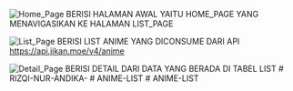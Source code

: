 ![Home_Page](https://github.com/user-attachments/assets/540cd994-6340-45ad-9551-e81ec1a656f9)
BERISI HALAMAN AWAL YAITU HOME_PAGE YANG MENAVIGASIKAN KE HALAMAN LIST_PAGE 

![List_Page](https://github.com/user-attachments/assets/409e1037-e0f9-45dd-8728-ec456490129b)
BERISI LIST ANIME YANG DICONSUME DARI API https://api.jikan.moe/v4/anime

![Detail_Page](https://github.com/user-attachments/assets/7fd78c2b-a2f4-462f-88c5-c2f82f9a5791)
BERISI DETAIL DARI DATA YANG BERADA DI TABEL LIST
#   R I Z Q I - N U R - A N D I K A -  
 #   A N I M E - L I S T  
 #   A N I M E - L I S T  
 